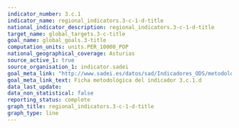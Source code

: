 ```yaml
---
indicator_number: 3.c.1
indicator_name: regional_indicators.3-c-1-d-title
national_indicator_description: regional_indicators.3-c-1-d-title
target_name: global_targets.3-c-title
goal_name: global_goals.3-title
computation_units: units.PER_10000_POP
national_geographical_coverage: Asturias
source_active_1: true
source_organisation_1: indicator.sadei
goal_meta_link: "http://www.sadei.es/datos/sad/Indicadores_ODS/metodologia/3.c.1.d.pdf"
goal_meta_link_text: Ficha metodológica del indicador 3.c.1.d
data_last_update:  
data_non_statistical: false
reporting_status: complete
graph_title: regional_indicators.3-c-1-d-title
graph_type: line
---
```

